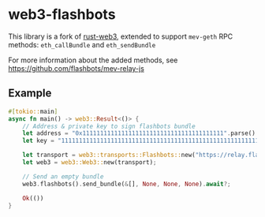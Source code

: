 # web3-flashbots

This library is a fork of [rust-web3](https://github.com/tomusdrw/rust-web3), extended to support `mev-geth` RPC methods: `eth_callBundle` and `eth_sendBundle`

For more information about the added methods, see https://github.com/flashbots/mev-relay-js

## Example

```rust
#[tokio::main]
async fn main() -> web3::Result<()> {
    // Address & private key to sign flashbots bundle
    let address = "0x1111111111111111111111111111111111111111".parse().unwrap();
    let key = "1111111111111111111111111111111111111111111111111111111111111111".parse().unwrap();

    let transport = web3::transports::Flashbots::new("https://relay.flashbots.net", address, key)?;
    let web3 = web3::Web3::new(transport);

    // Send an empty bundle
    web3.flashbots().send_bundle(&[], None, None, None).await?;

    Ok(())
}
```
